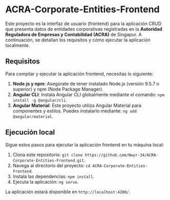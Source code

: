 # ACRA-Corporate-Entities-Frontend

Este proyecto es la interfaz de usuario (frontend) para la aplicación CRUD que presenta datos de entidades corporativas registradas en la **Autoridad Reguladora de Empresas y Contabilidad (ACRA)** de Singapur. A continuación, se detallan los requisitos y cómo ejecutar la aplicación localmente.

## Requisitos

Para compilar y ejecutar la aplicación frontend, necesitas lo siguiente:

1. **Node.js y npm**: Asegúrate de tener instalado Node.js (versión 9.5.7 o superior) y npm (Node Package Manager).
2. **Angular CLI**: Instala Angular CLI globalmente mediante el comando: `npm install -g @angular/cli`.
3. **Angular Material**: Este proyecto utiliza Angular Material para componentes y estilos. Puedes instalarlo mediante: `ng add @angular/material`.

## Ejecución local

Sigue estos pasos para ejecutar la aplicación frontend en tu máquina local:

1. Clona este repositorio: `git clone https://github.com/Nwyr-34/ACRA-Corporate-Entities-Frontend.git`.
2. Navega al directorio del proyecto: `cd ACRA-Corporate-Entities-Frontend`.
3. Instala las dependencias: `npm install`.
4. Ejecuta la aplicación: `ng serve`.

La aplicación estará disponible en `http://localhost:4200/`.

